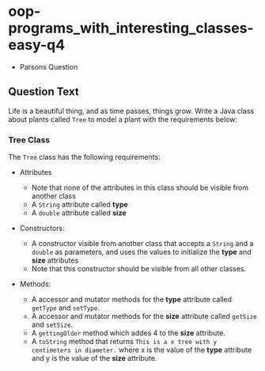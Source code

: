 # oop-programs_with_interesting_classes-easy-q4

- Parsons Question

## Question Text

Life is a beautiful thing, and as time passes, things grow. Write a Java class about plants called `Tree` to model a plant with the requirements below:

### Tree Class

The `Tree` class has the following requirements:

- Attributes
    - Note that none of the attributes in this class should be visible from another class
    - A `String` attribute called **type**
    - A `double` attribute called **size**

- Constructors:
    - A constructor visible from another class that accepts a `String` and a `double` as parameters, and uses the values
      to initialize the **type** and **size** attributes
    - Note that this constructor should be visible from all other classes.

- Methods:
    - A accessor and mutator methods for the **type** attribute called `getType` and `setType`.
    - A accessor and mutator methods for the **size** attribute called `getSize` and `setSize`.
    - A `gettingOlder` method which addes 4 to the **size** attribute.
    - A `toString` method that returns `This is a x tree with y centimeters in diameter.` where x is the value of the
      **type** attribute and y is the value of the **size** attribute.
